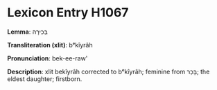 # Lexicon Entry H1067

**Lemma**: בְּכִירָה

**Transliteration (xlit)**: bᵉkîyrâh

**Pronunciation**: bek-ee-raw'

**Description**:
xlit bekîyrâh corrected to bᵉkîyrâh; feminine from בָּכַר; the eldest daughter; firstborn.
